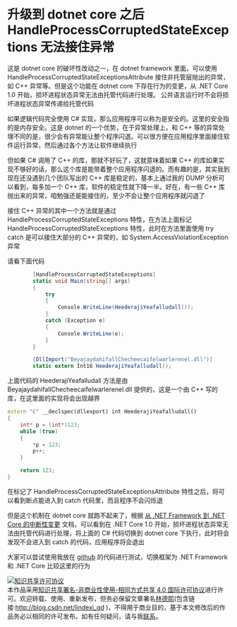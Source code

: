 
# 升级到 dotnet core 之后 HandleProcessCorruptedStateExceptions 无法接住异常

这是 dotnet core 的破坏性改动之一，在 dotnet framework 里面，可以使用 HandleProcessCorruptedStateExceptionsAttribute 接住非托管层抛出的异常，如 C++ 异常等。但是这个功能在 dotnet core 下存在行为的变更，从 .NET Core 1.0 开始，损坏进程状态异常无法由托管代码进行处理。 公共语言运行时不会将损坏进程状态异常传递给托管代码

<!--more-->


<!-- 发布 -->

如果逻辑代码完全使用 C# 实现，那么应用程序可以称为是安全的。这里的安全指的是内存安全。这是 dotnet 的一个优势，在于异常处理上，和 C++ 等的异常处理不同的是，很少会有异常能让整个程序闪退。可以很方便在应用程序里面接住软件运行异常，然后通过各个方法让软件继续执行

但如果 C# 调用了 C++ 的库，那就不好玩了，这就意味着如果 C++ 的库如果实现不够好的话，那么这个库是能带着整个应用程序闪退的。而有趣的是，其实我到现在还没遇到几个团队写出的 C++ 库是稳定的，基本上通过我的 DUMP 分析可以看到，每多加一个 C++ 库，软件的稳定性就下降一半。好在，有一些 C++ 库抛出来的异常，咱勉强还是能接住的，至少不会让整个应用程序就闪退了

接住 C++ 异常的其中一个方法就是通过 HandleProcessCorruptedStateExceptions 特性，在方法上面标记 HandleProcessCorruptedStateExceptions 特性，此时在方法里面使用 try catch 是可以接住大部分的 C++ 异常的，如 System.AccessViolationException 异常

请看下面代码

```csharp
        [HandleProcessCorruptedStateExceptions]
        static void Main(string[] args)
        {
            try
            {
                Console.WriteLine(HeederajiYeafalludall());
            }
            catch (Exception e)
            {
                Console.WriteLine(e);
            }
        }

        [DllImport("BeyajaydahifallChecheecaifelwarlerenel.dll")]
        static extern Int16 HeederajiYeafalludall();
```

上面代码的 HeederajiYeafalludall 方法是由 BeyajaydahifallChecheecaifelwarlerenel.dll 提供的，这是一个由 C++ 写的库，在这里面的实现将会出现越界

```C++
extern "C" __declspec(dllexport) int HeederajiYeafalludall() 
{
    int* p = (int*)123;
    while (true)
    {
        *p = 123;
        p++;
    }

    return 123;
}
```

在标记了 HandleProcessCorruptedStateExceptionsAttribute 特性之后，将可以看到断点能进入到 catch 代码里，而且程序不会闪烁退

但是这个机制在 dotnet core 就跑不起来了，根据 [从 .NET Framework 到 .NET Core 的中断性变更](https://docs.microsoft.com/zh-cn/dotnet/core/compatibility/fx-core?WT.mc_id=DX-MVP-5003606) 文档，可以看到在 .NET Core 1.0 开始，损坏进程状态异常无法由托管代码进行处理，将上面的 C# 代码切换到 dotnet core 下执行，此时将会发现不会进入到 catch 的代码，应用程序将会退出

大家可以尝试使用我放在 [github](https://github.com/lindexi/lindexi_gd/tree/9bf58ca4/BeyajaydahifallChecheecaifelwarlerenel ) 的代码进行测试，切换框架为 .NET Framework 和 .NET Core 比较这里的行为







<a rel="license" href="http://creativecommons.org/licenses/by-nc-sa/4.0/"><img alt="知识共享许可协议" style="border-width:0" src="https://licensebuttons.net/l/by-nc-sa/4.0/88x31.png" /></a><br />本作品采用<a rel="license" href="http://creativecommons.org/licenses/by-nc-sa/4.0/">知识共享署名-非商业性使用-相同方式共享 4.0 国际许可协议</a>进行许可。欢迎转载、使用、重新发布，但务必保留文章署名[林德熙](http://blog.csdn.net/lindexi_gd)(包含链接:http://blog.csdn.net/lindexi_gd )，不得用于商业目的，基于本文修改后的作品务必以相同的许可发布。如有任何疑问，请与我[联系](mailto:lindexi_gd@163.com)。